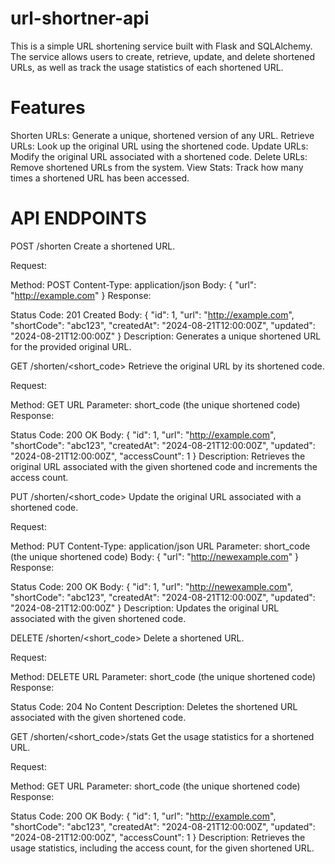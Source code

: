 # url-shortner-api
This is a simple URL shortening service built with Flask and SQLAlchemy. The service allows users to create, retrieve, update, and delete shortened URLs, as well as track the usage statistics of each shortened URL.

# Features
Shorten URLs: Generate a unique, shortened version of any URL.
Retrieve URLs: Look up the original URL using the shortened code.
Update URLs: Modify the original URL associated with a shortened code.
Delete URLs: Remove shortened URLs from the system.
View Stats: Track how many times a shortened URL has been accessed.

# API ENDPOINTS
POST /shorten
Create a shortened URL.

Request:

Method: POST
Content-Type: application/json
Body:
{
  "url": "http://example.com"
}
Response:

Status Code: 201 Created
Body:
{
  "id": 1,
  "url": "http://example.com",
  "shortCode": "abc123",
  "createdAt": "2024-08-21T12:00:00Z",
  "updated": "2024-08-21T12:00:00Z"
}
Description: Generates a unique shortened URL for the provided original URL.

GET /shorten/<short_code>
Retrieve the original URL by its shortened code.

Request:

Method: GET
URL Parameter: short_code (the unique shortened code)
Response:

Status Code: 200 OK
Body:
{
  "id": 1,
  "url": "http://example.com",
  "shortCode": "abc123",
  "createdAt": "2024-08-21T12:00:00Z",
  "updated": "2024-08-21T12:00:00Z",
  "accessCount": 1
}
Description: Retrieves the original URL associated with the given shortened code and increments the access count.

PUT /shorten/<short_code>
Update the original URL associated with a shortened code.

Request:

Method: PUT
Content-Type: application/json
URL Parameter: short_code (the unique shortened code)
Body:
{
  "url": "http://newexample.com"
}
Response:

Status Code: 200 OK
Body:
{
  "id": 1,
  "url": "http://newexample.com",
  "shortCode": "abc123",
  "createdAt": "2024-08-21T12:00:00Z",
  "updated": "2024-08-21T12:00:00Z"
}
Description: Updates the original URL associated with the given shortened code.

DELETE /shorten/<short_code>
Delete a shortened URL.

Request:

Method: DELETE
URL Parameter: short_code (the unique shortened code)
Response:

Status Code: 204 No Content
Description: Deletes the shortened URL associated with the given shortened code.

GET /shorten/<short_code>/stats
Get the usage statistics for a shortened URL.

Request:

Method: GET
URL Parameter: short_code (the unique shortened code)
Response:

Status Code: 200 OK
Body:
{
  "id": 1,
  "url": "http://example.com",
  "shortCode": "abc123",
  "createdAt": "2024-08-21T12:00:00Z",
  "updated": "2024-08-21T12:00:00Z",
  "accessCount": 1
}
Description: Retrieves the usage statistics, including the access count, for the given shortened URL.

